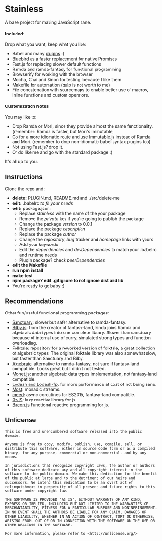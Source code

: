 # Stainless

A base project for making JavaScript sane.

#### Included:

Drop what you want, keep what you like:

* Babel and many [plugins](/PLUGINS.md) :)
* Bluebird as a faster replacement for native Promises
* Fast.js for replacing slower default functions
* Ramda and ramda-fantasy for functional programming
* Browserify for working with the browser
* Mocha, Chai and Sinon for testing, because I like them
* Makefile for automation (gulp is not worth to me)
* File concatenation with sourcemaps to enable better use of macros, inline
functions and custom operators.

#### Customization Notes

You may like to:

* Drop Ramda or Mori, since they provide almost the same functionality.
(remember: Ramda is faster, but Mori's immutable)
* Go for a more idiomatic route and use Immutable.js instead of Ramda and Mori.
(remember to drop non-idiomatic babel syntax plugins too)
* Not using Fast.js? drop it.
* Or do like me and go with the standard package :)

It's all up to you.

## Instructions

Clone the repo and:

* __delete:__ PLUGIN.md, README.md and ./src/delete-me
* __edit:__ .babelrc _to fit your needs_
* __edit:__ package.json:
  * Replace _stainless_ with the name of the your package
  * Remove the _private_ key if you're going to publish the package
  * Change the package _version_ to 0.0.1
  * Replace the package _description_
  * Replace the package _author_
  * Change the _repository_, _bug_ tracker and _homepage_ links with yours
  * Add your _keywords_
  * Edit the _dependencies_ and _devDependencies_ to match your .babelrc and
  runtime needs
  * Plugin package? check _peerDependencies_
* __edit the Makefile__
* __run npm install__
* __make test__
* __npm package? edit .gitignore to not ignore dist and lib__
* You're ready to go baby :)

## Recommendations

Other fun/useful functional programming packages:

* [Sanctuary](https://github.com/plaid/sanctuary): slower but safer
alternative to ramda-fantasy.
* [Bilby.js](https://github.com/puffnfresh/bilby.js): from the creator of fantasy-land,
kinda joins Ramda and algebraic data types into one complete library. Slower
than sanctuary because of internal use of curry, simulated strong types and
function overloading.
* [Folktale](https://github.com/origamitower/folktale): repository for a
reworked version of folktale, a great collection of algebraic types. The
original folktale library was also somewhat slow, but faster than Sanctuary
and Bilby.
* [Algebraic](https://github.com/tel/js-algebraic): alternative to
ramda-fantasy, not sure if fantasy-land compatible. Looks great but I didn't
not tested.
* [Monet.js](http://cwmyers.github.io/monet.js/): another algebraic data types
implementation, not fantasy-land compatible.
* [Lodash and Lodash-fp](https://github.com/lodash/lodash): for more
performance at cost of not being sane.
* [Most](https://github.com/cujojs/most): monadic streams.
* [creed](https://github.com/briancavalier/creed): async coroutines for
ES2015, fantasy-land compatible.
* [RxJS](https://github.com/Reactive-Extensions/RxJS): lazy reactive
library for js.
* [Bacon.js](https://github.com/baconjs/bacon.js) Functional reactive
programming for js.

## Unlicense

    This is free and unencumbered software released into the public domain.

    Anyone is free to copy, modify, publish, use, compile, sell, or
    distribute this software, either in source code form or as a compiled
    binary, for any purpose, commercial or non-commercial, and by any
    means.

    In jurisdictions that recognize copyright laws, the author or authors
    of this software dedicate any and all copyright interest in the
    software to the public domain. We make this dedication for the benefit
    of the public at large and to the detriment of our heirs and
    successors. We intend this dedication to be an overt act of
    relinquishment in perpetuity of all present and future rights to this
    software under copyright law.

    THE SOFTWARE IS PROVIDED "AS IS", WITHOUT WARRANTY OF ANY KIND,
    EXPRESS OR IMPLIED, INCLUDING BUT NOT LIMITED TO THE WARRANTIES OF
    MERCHANTABILITY, FITNESS FOR A PARTICULAR PURPOSE AND NONINFRINGEMENT.
    IN NO EVENT SHALL THE AUTHORS BE LIABLE FOR ANY CLAIM, DAMAGES OR
    OTHER LIABILITY, WHETHER IN AN ACTION OF CONTRACT, TORT OR OTHERWISE,
    ARISING FROM, OUT OF OR IN CONNECTION WITH THE SOFTWARE OR THE USE OR
    OTHER DEALINGS IN THE SOFTWARE.

    For more information, please refer to <http://unlicense.org/>
